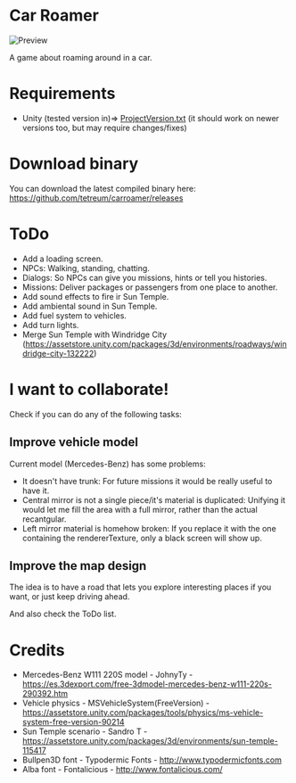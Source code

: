 # Car Roamer

![Preview](https://raw.githubusercontent.com/tetreum/carroamer/master/preview.gif)

A game about roaming around in a car.

# Requirements
- Unity (tested version in)=> [ProjectVersion.txt](https://github.com/tetreum/carroamer/blob/master/ProjectSettings/ProjectVersion.txt) (it should work on newer versions too, but may require changes/fixes)

# Download binary

You can download the latest compiled binary here: https://github.com/tetreum/carroamer/releases

# ToDo

- Add a loading screen.
- NPCs: Walking, standing, chatting.
- Dialogs: So NPCs can give you missions, hints or tell you histories.
- Missions: Deliver packages or passengers from one place to another.
- Add sound effects to fire ir Sun Temple.
- Add ambiental sound in Sun Temple.
- Add fuel system to vehicles.
- Add turn lights.
- Merge Sun Temple with Windridge City (https://assetstore.unity.com/packages/3d/environments/roadways/windridge-city-132222)

# I want to collaborate!

Check if you can do any of the following tasks:

## Improve vehicle model
Current model (Mercedes-Benz) has some problems:
- It doesn't have trunk: For future missions it would be really useful to have it.
- Central mirror is not a single piece/it's material is duplicated: Unifying it would let me fill the area with a full mirror, rather than the actual recantgular.
- Left mirror material is homehow broken: If you replace it with the one containing the rendererTexture, only a black screen will show up.

## Improve the map design
The idea is to have a road that lets you explore interesting places if you want, or just keep driving ahead.

And also check the ToDo list.

# Credits

- Mercedes-Benz W111 220S model - JohnyTy - https://es.3dexport.com/free-3dmodel-mercedes-benz-w111-220s-290392.htm
- Vehicle physics - MSVehicleSystem(FreeVersion) - https://assetstore.unity.com/packages/tools/physics/ms-vehicle-system-free-version-90214
- Sun Temple scenario - Sandro T - https://assetstore.unity.com/packages/3d/environments/sun-temple-115417
- Bullpen3D font - Typodermic Fonts - http://www.typodermicfonts.com
- Alba font - Fontalicious - http://www.fontalicious.com/